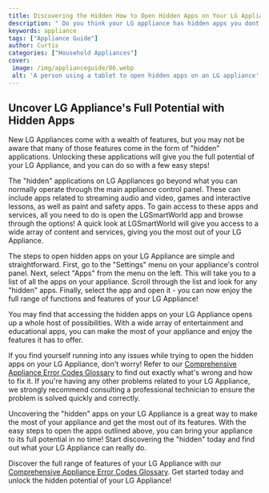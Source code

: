 ```yaml
---
title: Discovering the Hidden How to Open Hidden Apps on Your LG Appliance
description: " Do you think your LG appliance has hidden apps you dont know about Learn how to find new features on your appliance and uncover features you never knew existed"
keywords: appliance
tags: ["Appliance Guide"]
author: Curtis
categories: ["Household Appliances"]
cover: 
 image: /img/applianceguide/86.webp
 alt: 'A person using a tablet to open hidden apps on an LG appliance'
---
```

## Uncover LG Appliance's Full Potential with Hidden Apps
New LG Appliances come with a wealth of features, but you may not be aware that many of those features come in the form of "hidden" applications. Unlocking these applications will give you the full potential of your LG Appliance, and you can do so with a few easy steps!

The "hidden" applications on LG Appliances go beyond what you can normally operate through the main appliance control panel. These can include apps related to streaming audio and video, games and interactive lessons, as well as paint and safety apps. To gain access to these apps and services, all you need to do is open the LGSmartWorld app and browse through the options! A quick look at LGSmartWorld will give you access to a wide array of content and services, giving you the most out of your LG Appliance. 

The steps to open hidden apps on your LG Appliance are simple and straightforward. First, go to the "Settings" menu on your appliance's control panel. Next, select "Apps" from the menu on the left. This will take you to a list of all the apps on your appliance. Scroll through the list and look for any "hidden" apps. Finally, select the app and open it - you can now enjoy the full range of functions and features of your LG Appliance!

You may find that accessing the hidden apps on your LG Appliance opens up a whole host of possibilities. With a wide array of entertainment and educational apps, you can make the most of your appliance and enjoy the features it has to offer.

If you find yourself running into any issues while trying to open the hidden apps on your LG Appliance, don't worry! Refer to our [Comprehensive Appliance Error Codes Glossary](./error-codes/) to find out exactly what's wrong and how to fix it. If you're having any other problems related to your LG Appliance, we strongly recommend consulting a professional technician to ensure the problem is solved quickly and correctly.

Uncovering the "hidden" apps on your LG Appliance is a great way to make the most of your appliance and get the most out of its features. With the easy steps to open the apps outlined above, you can bring your appliance to its full potential in no time! Start discovering the "hidden" today and find out what your LG Appliance can really do. 

Discover the full range of features of your LG Appliance with our [Comprehensive Appliance Error Codes Glossary](./error-codes/). Get started today and unlock the hidden potential of your LG Appliance!
